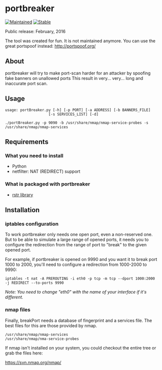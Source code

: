 # portbreaker #

[![Maintained](https://img.shields.io/badge/Maintained-Not%20maintained-red.svg)]()
[![Stable](https://img.shields.io/badge/Status-Unstable-red.svg)]()

Public release: February, 2016

The tool was created for fun. It is not maintained anymore.
You can use the great portspoof instead: http://portspoof.org/

## About ##

portbreaker will try to make port-scan harder for an attacker by spoofing fake banners on unallowed ports
This result in very... very... long and inaccurate port scan.

## Usage ##

```
usage: portBreaker.py [-h] [-p PORT] [-a ADDRESS] [-b BANNERS_FILE]
                    [-s SERVICES_LIST] [-d]

./portBreaker.py -p 9090 -b /usr/share/nmap/nmap-service-probes -s /usr/share/nmap/nmap-services
```

## Requirements ##

### What you need to install ###

  * Python
  * netfilter: NAT (REDIRECT) support

### What is packaged with portbreaker ###

  * [rstr library](https://bitbucket.org/leapfrogdevelopment/rstr/)

## Installation ##

### iptables configuration ###

To work portbreaker only needs one open port, even a non-reserved one.
But to be able to simulate a large range of opened ports, it needs you to
configure the redirection from the range of port to "break" to the
given opened port.

For example, if portbreaker is opened on 9990 and you want it to break port 1000 to 2000,
you'll need to configure a redirection from 1000-2000 to 9990:

```
iptables -t nat -A PREROUTING -i eth0 -p tcp -m tcp --dport 1000:2000 -j REDIRECT --to-ports 9990
```

*Note: You need to change "eth0" with the name of your interface if it's different.*

### nmap files ###

Finally, breakPort needs a database of fingerprint and a services file.
The best files for this are those provided by nmap.

```
/usr/share/nmap/nmap-services
/usr/share/nmap/nma-service-probes
```

If nmap isn't installed on your system, you could checkout the entire tree or grab the files here:

https://svn.nmap.org/nmap/
